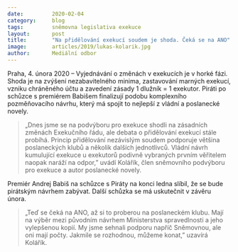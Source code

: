 ```yaml
---
date:         2020-02-04
category:     blog
tags:         sněmovna legislativa exekuce
layout:       post
title:        "Na přidělování exekucí soudem je shoda. Čeká se na ANO"
image:        articles/2019/lukas-kolarik.jpg
author:       Mediální odbor
---
```



Praha, 4. února 2020 – Vyjednávání o změnách v exekucích je v horké fázi. Shoda je na zvýšení nezabavitelného minima, zastavování marných exekucí, vzniku chráněného účtu a zavedení zásady 1 dlužník = 1 exekutor. Piráti po schůzce s premiérem Babišem finalizují podobu komplexního pozměňovacího návrhu, který má spojit to nejlepší z vládní a poslanecké novely. 

> „Dnes jsme se na podvýboru pro exekuce shodli na zásadních změnách Exekučního řádu, ale debata o přidělování exekucí stále probíhá. Princip přidělování nezávislým soudem podporuje většina poslaneckých klubů a několik dalších jednotlivců. Vládní návrh kumulující exekuce u exekutorů podivně vybraných prvním věřitelem naopak naráží na odpor,” uvádí Kolářík, člen sněmovního podvýboru pro exekuce a autor poslanecké novely. 

Premiér Andrej Babiš na schůzce s Piráty na konci ledna slíbil, že se bude pirátským návrhem zabývat. Další schůzka se má uskutečnit v závěru února. 

> „Teď se čeká na ANO, až si to proberou na poslaneckém klubu. Mají na výběr mezi původním návrhem Ministerstva spravedlnosti a jeho vylepšenou kopií. My jsme sehnali podporu napříč Sněmovnou, ale oni mají počty. Jakmile se rozhodnou, můžeme konat,” uzavírá Kolářík.
